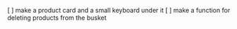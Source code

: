 [ ] make a product card and a small keyboard under it
[ ] make a function for deleting products from the busket